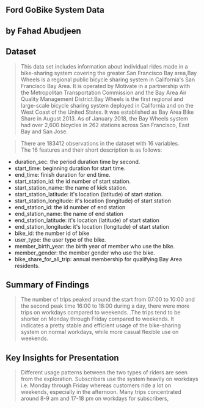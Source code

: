 ## Ford GoBike System Data
## by Fahad Abudjeen


## Dataset

> This data set includes information about individual rides made in a bike-sharing system covering the greater San Francisco Bay area,Bay Wheels is a regional public bicycle sharing system in California's San Francisco Bay Area. It is operated by Motivate in a partnership with the Metropolitan Transportation Commission and the Bay Area Air Quality Management District.Bay Wheels is the first regional and large-scale bicycle sharing system deployed in California and on the West Coast of the United States. It was established as Bay Area Bike Share in August 2013. As of January 2018, the Bay Wheels system had over 2,600 bicycles in 262 stations across San Francisco, East Bay and San Jose.


>There are 183412 observations in the dataset with 16 variables.
The 16 features and their short description is as follows:
- duration_sec: the period duration time by second.
- start_time: beginning duration for start time.
- end_time: finish duration for end time.
- start_station_id: the id number of start station.
- start_station_name: the name of kick station.
- start_station_latitude: it's location (latitude) of start station.
- start_station_longitude: it's location (longitude) of start station
- end_station_id: the id number of end station
- end_station_name: the name of end station
- end_station_latitude: it's location (latitude) of start station
- end_station_longitude: it's location (longitude) of start station
- bike_id: the number id of bike
- user_type: the user type of the bike.
- member_birth_year: the birth year of member who use the bike.
- member_gender: the member gender who use the bike.
- bike_share_for_all_trip: annual membership for qualifying Bay Area residents.



## Summary of Findings

> The number of trips peaked around the start from 07:00 to 10:00 and the second peak time 16:00 to 18:00 during a day, there were more trips on workdays compared to weekends. .The trips tend to be shorter on Monday through Friday compared to weekends. It indicates a pretty stable and efficient usage of the bike-sharing system on normal workdays, while more casual flexible use on weekends.


## Key Insights for Presentation

> Different usage patterns between the two types of riders are seen from the exploration. Subscribers use the system heavily on workdays i.e. Monday through Friday whereas customers ride a lot on weekends, especially in the afternoon. Many trips concentrated around 8-9 am and 17-18 pm on workdays for subscribers,
